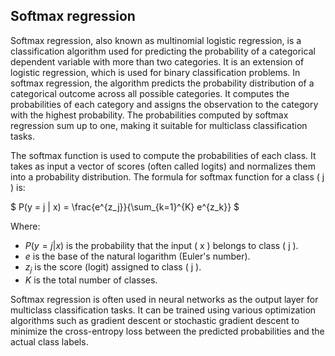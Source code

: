 ## Softmax regression

Softmax regression, also known as multinomial logistic regression, is a classification algorithm used for predicting the probability of a categorical dependent variable with more than two categories. It is an extension of logistic regression, which is used for binary classification problems. In softmax regression, the algorithm predicts the probability distribution of a categorical outcome across all possible categories. It computes the probabilities of each category and assigns the observation to the category with the highest probability. The probabilities computed by softmax regression sum up to one, making it suitable for multiclass classification tasks.

The softmax function is used to compute the probabilities of each class. It takes as input a vector of scores (often called logits) and normalizes them into a probability distribution. The formula for softmax function for a class \( j \) is:

$
P(y = j | x) = \frac{e^{z_j}}{\sum_{k=1}^{K} e^{z_k}}
$


Where:

- $P(y = j | x)$ is the probability that the input \( x \) belongs to class \( j \).
- $e$ is the base of the natural logarithm (Euler's number).
- $z_j$ is the score (logit) assigned to class \( j \).
- $K$ is the total number of classes.

Softmax regression is often used in neural networks as the output layer for multiclass classification tasks. It can be trained using various optimization algorithms such as gradient descent or stochastic gradient descent to minimize the cross-entropy loss between the predicted probabilities and the actual class labels.